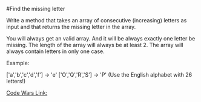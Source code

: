 #Find the missing letter

Write a method that takes an array of consecutive (increasing) letters as input and that returns the missing letter in the array.

You will always get an valid array. And it will be always exactly one letter be missing. The length of the array will always be at least 2.
The array will always contain letters in only one case.

Example:

['a','b','c','d','f'] -> 'e'
['O','Q','R','S'] -> 'P'
(Use the English alphabet with 26 letters!)




[Code Wars Link:](https://www.codewars.com/kata/5839edaa6754d6fec10000a2)
